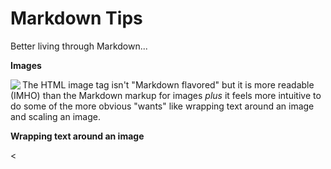 # Markdown Tips

Better living through Markdown...

**Images**

<img src="https://imgs.xkcd.com/comics/standards.png" align="left"> The HTML image tag isn't "Markdown flavored" but it is more readable (IMHO) than the Markdown markup for images _plus_ it feels more intuitive to do some of the more obvious "wants" like wrapping text around an image and scaling an image.

**Wrapping text around an image**

<

